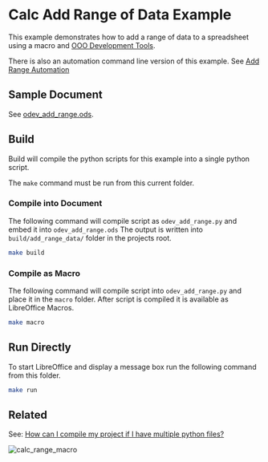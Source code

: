 # Calc Add Range of Data Example

This example demonstrates how to add a range of data to a spreadsheet using a macro and [OOO Development Tools].

There is also an automation command line version of this example.
See [Add Range Automation](https://github.com/Amourspirit/python-ooouno-ex/tree/main/ex/auto/calc/odev_add_range_data)

## Sample Document

See [odev_add_range.ods](odev_add_range.ods).


## Build

Build will compile the python scripts for this example into a single python script.

The `make` command must be run from this current folder.

### Compile into Document


The following command will compile script as `odev_add_range.py` and embed it into `odev_add_range.ods`
The output is written into `build/add_range_data/` folder in the projects root.

```sh
make build
```

### Compile as Macro

The following command will compile script into `odev_add_range.py` and place it in the `macro` folder. After script is compiled it is available as LibreOffice Macros.

```sh
make macro
```

## Run Directly

To start LibreOffice and display a message box run the following command from this folder.

```sh
make run
```

## Related

See: [How can I compile my project if I have multiple python files?](https://github.com/Amourspirit/live-libreoffice-python/wiki/FAQ#how-can-i-compile-my-project-if-i-have-multiple-python-files)

![calc_range_macro](https://user-images.githubusercontent.com/4193389/173204999-924f12f6-59df-4bfe-8c2c-bee4cc5b9d6b.gif)

[OOO Development Tools]: https://python-ooo-dev-tools.readthedocs.io/en/latest/
